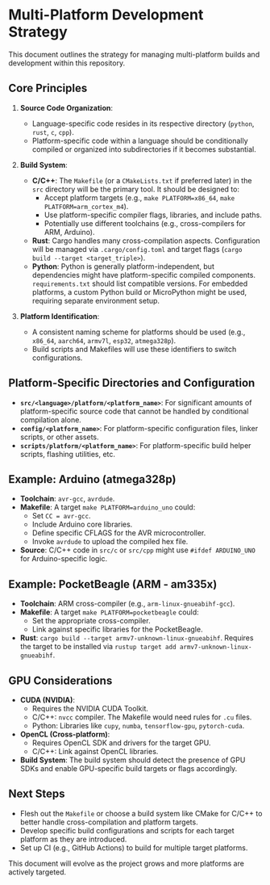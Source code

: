 # Multi-Platform Development Strategy

This document outlines the strategy for managing multi-platform builds and development within this repository.

## Core Principles

1.  **Source Code Organization**:
    *   Language-specific code resides in its respective directory (`python`, `rust`, `c`, `cpp`).
    *   Platform-specific code within a language should be conditionally compiled or organized into subdirectories if it becomes substantial.

2.  **Build System**:
    *   **C/C++**: The `Makefile` (or a `CMakeLists.txt` if preferred later) in the `src` directory will be the primary tool. It should be designed to:
        *   Accept platform targets (e.g., `make PLATFORM=x86_64`, `make PLATFORM=arm_cortex_m4`).
        *   Use platform-specific compiler flags, libraries, and include paths.
        *   Potentially use different toolchains (e.g., cross-compilers for ARM, Arduino).
    *   **Rust**: Cargo handles many cross-compilation aspects. Configuration will be managed via `.cargo/config.toml` and target flags (`cargo build --target <target_triple>`).
    *   **Python**: Python is generally platform-independent, but dependencies might have platform-specific compiled components. `requirements.txt` should list compatible versions. For embedded platforms, a custom Python build or MicroPython might be used, requiring separate environment setup.

3.  **Platform Identification**:
    *   A consistent naming scheme for platforms should be used (e.g., `x86_64`, `aarch64`, `armv7l`, `esp32`, `atmega328p`).
    *   Build scripts and Makefiles will use these identifiers to switch configurations.

## Platform-Specific Directories and Configuration

*   **`src/<language>/platform/<platform_name>`**: For significant amounts of platform-specific source code that cannot be handled by conditional compilation alone.
*   **`config/<platform_name>`**: For platform-specific configuration files, linker scripts, or other assets.
*   **`scripts/platform/<platform_name>`**: For platform-specific build helper scripts, flashing utilities, etc.

## Example: Arduino (atmega328p)

*   **Toolchain**: `avr-gcc`, `avrdude`.
*   **Makefile**: A target `make PLATFORM=arduino_uno` could:
    *   Set `CC = avr-gcc`.
    *   Include Arduino core libraries.
    *   Define specific CFLAGS for the AVR microcontroller.
    *   Invoke `avrdude` to upload the compiled hex file.
*   **Source**: C/C++ code in `src/c` or `src/cpp` might use `#ifdef ARDUINO_UNO` for Arduino-specific logic.

## Example: PocketBeagle (ARM - am335x)

*   **Toolchain**: ARM cross-compiler (e.g., `arm-linux-gnueabihf-gcc`).
*   **Makefile**: A target `make PLATFORM=pocketbeagle` could:
    *   Set the appropriate cross-compiler.
    *   Link against specific libraries for the PocketBeagle.
*   **Rust**: `cargo build --target armv7-unknown-linux-gnueabihf`. Requires the target to be installed via `rustup target add armv7-unknown-linux-gnueabihf`.

## GPU Considerations

*   **CUDA (NVIDIA)**:
    *   Requires the NVIDIA CUDA Toolkit.
    *   C/C++: `nvcc` compiler. The Makefile would need rules for `.cu` files.
    *   Python: Libraries like `cupy`, `numba`, `tensorflow-gpu`, `pytorch-cuda`.
*   **OpenCL (Cross-platform)**:
    *   Requires OpenCL SDK and drivers for the target GPU.
    *   C/C++: Link against OpenCL libraries.
*   **Build System**: The build system should detect the presence of GPU SDKs and enable GPU-specific build targets or flags accordingly.

## Next Steps

*   Flesh out the `Makefile` or choose a build system like CMake for C/C++ to better handle cross-compilation and platform targets.
*   Develop specific build configurations and scripts for each target platform as they are introduced.
*   Set up CI (e.g., GitHub Actions) to build for multiple target platforms.

This document will evolve as the project grows and more platforms are actively targeted.
